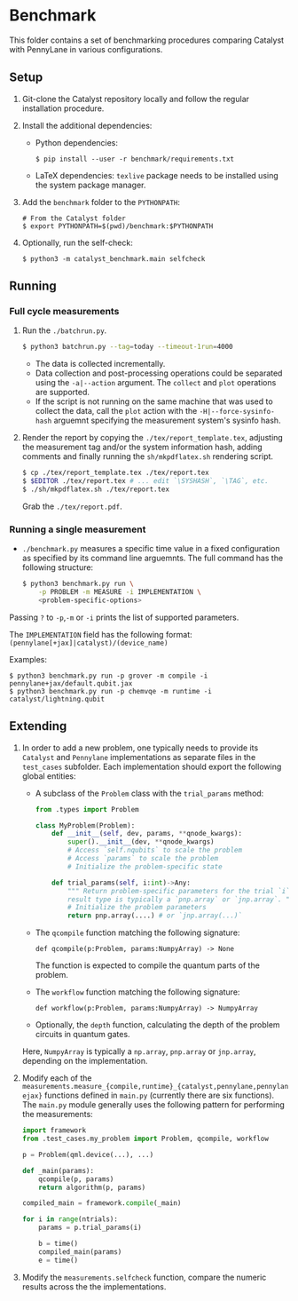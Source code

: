 Benchmark
=========

This folder contains a set of benchmarking procedures comparing Catalyst with
PennyLane in various configurations.


Setup
-----

1. Git-clone the Catalyst repository locally and follow the regular installation
   procedure.
2. Install the additional dependencies:

   * Python dependencies:
     ``` shell
     $ pip install --user -r benchmark/requirements.txt
     ```

   * LaTeX dependencies: `texlive` package needs to be installed using the system package manager.

3. Add the `benchmark` folder to the `PYTHONPATH`:

   ``` shell
   # From the Catalyst folder
   $ export PYTHONPATH=$(pwd)/benchmark:$PYTHONPATH
   ```

4. Optionally, run the self-check:

   ``` shell
   $ python3 -m catalyst_benchmark.main selfcheck
   ```

Running
-------

### Full cycle measurements

1. Run the `./batchrun.py`.
   ``` sh
   $ python3 batchrun.py --tag=today --timeout-1run=4000
   ```
   - The data is collected incrementally.
   - Data collection and post-processing operations could be separated using the `-a|--action`
     argument. The `collect` and `plot` operations are supported.
   - If the script is not running on the same machine that was used to collect the data, call the
     `plot` action with the `-H|--force-sysinfo-hash` arguemnt specifying the measurement system's
     sysinfo hash.

2. Render the report by copying the `./tex/report_template.tex`, adjusting the measurement tag
   and/or the system information hash, adding comments and finally running the `sh/mkpdflatex.sh`
   rendering script.
   ``` sh
   $ cp ./tex/report_template.tex ./tex/report.tex
   $ $EDITOR ./tex/report.tex # ... edit `\SYSHASH`, `\TAG`, etc.
   $ ./sh/mkpdflatex.sh ./tex/report.tex
   ```
   Grab the `./tex/report.pdf`.

### Running a single measurement

* `./benchmark.py` measures a specific time value in a
  fixed configuration as specified by its command line arguemnts. The full
  command has the following structure:

  ``` sh
  $ python3 benchmark.py run \
      -p PROBLEM -m MEASURE -i IMPLEMENTATION \
      <problem-specific-options>
  ```

Passing `?` to `-p`,`-m` or `-i` prints the list of supported parameters.

The `IMPLEMENTATION` field has the following format:
`(pennylane[+jax]|catalyst)/(device_name)`

Examples:

``` shell
$ python3 benchmark.py run -p grover -m compile -i pennylane+jax/default.qubit.jax
$ python3 benchmark.py run -p chemvqe -m runtime -i catalyst/lightning.qubit
```

Extending
---------

1. In order to add a new problem, one typically needs to provide its `Catalyst` and `Pennylane`
   implementations as separate files in the `test_cases` subfolder. Each implementation should
   export the following global entities:

   * A subclass of the `Problem` class with the `trial_params` method:

     ``` python
     from .types import Problem

     class MyProblem(Problem):
         def __init__(self, dev, params, **qnode_kwargs):
             super().__init__(dev, **qnode_kwargs)
             # Access `self.nqubits` to scale the problem
             # Access `params` to scale the problem
             # Initialize the problem-specific state

         def trial_params(self, i:int)->Any:
             """ Return problem-specific parameters for the trial `i`. The
             result type is typically a `pnp.array` or `jnp.array`. """
             # Initialize the problem parameters
             return pnp.array(....) # or `jnp.array(...)`
     ```
   * The `qcompile` function matching the following signature:

     `def qcompile(p:Problem, params:NumpyArray) -> None`

     The function is expected to compile the quantum parts of the problem.

   * The `workflow` function matching the following signature:

     `def workflow(p:Problem, params:NumpyArray) -> NumpyArray`

   * Optionally, the `depth` function, calculating the depth of the problem circuits in quantum
     gates.

   Here, `NumpyArray` is typically a `np.array`, `pnp.array` or `jnp.array`,
   depending on the implementation.


2. Modify each of the
   `measurements.measure_{compile,runtime}_{catalyst,pennylane,pennylanejax}` functions
   defined in `main.py` (currently there are six functions).
   The `main.py` module generally uses the following pattern for performing the
   measurements:

   ```python
   import framework
   from .test_cases.my_problem import Problem, qcompile, workflow

   p = Problem(qml.device(...), ...)

   def _main(params):
       qcompile(p, params)
       return algorithm(p, params)

   compiled_main = framework.compile(_main)

   for i in range(ntrials):
       params = p.trial_params(i)

       b = time()
       compiled_main(params)
       e = time()
   ```

3. Modify the `measurements.selfcheck` function, compare the numeric results across the
   the implementations.


